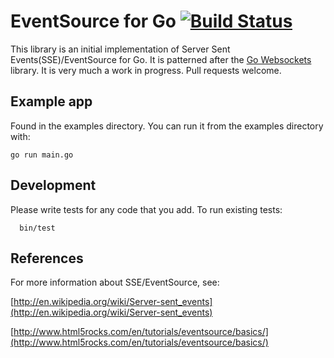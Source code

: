 # EventSource for Go [![Build Status](https://travis-ci.org/msgehard/goEventSource.png?branch=master)](https://travis-ci.org/msgehard/goEventSource)

This library is an initial implementation of Server Sent Events(SSE)/EventSource for Go.
It is patterned after the [Go Websockets](https://code.google.com/p/go/source/browse/?repo=net#hg%2Fwebsocket) library.
It is very much a work in progress. Pull requests welcome.

## Example app

Found in the examples directory. You can run it from the examples directory with:

```
go run main.go
```


## Development
  
Please write tests for any code that you add. To run existing tests:

```
  bin/test
```

## References

For more information about SSE/EventSource, see:

[http://en.wikipedia.org/wiki/Server-sent_events](http://en.wikipedia.org/wiki/Server-sent_events)

[http://www.html5rocks.com/en/tutorials/eventsource/basics/](http://www.html5rocks.com/en/tutorials/eventsource/basics/)
